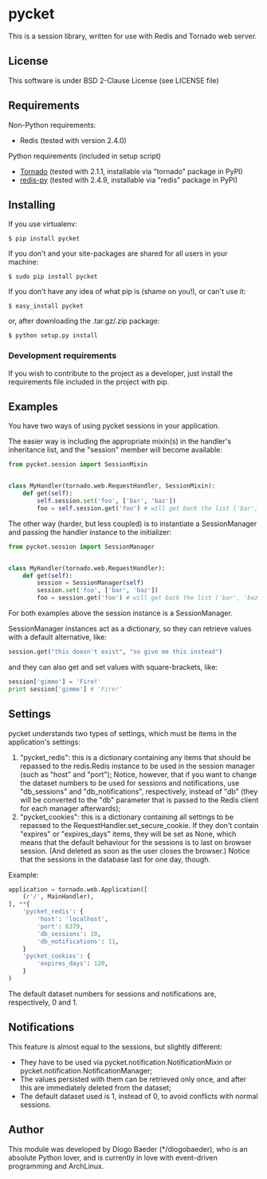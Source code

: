 # pycket
This is a session library, written for use with Redis and Tornado web server.

## License
This software is under BSD 2-Clause License (see LICENSE file)

## Requirements
Non-Python requirements:

* Redis (tested with version 2.4.0)

Python requirements (included in setup script)

* [Tornado](http://pypi.python.org/pypi/tornado) (tested with 2.1.1, installable via "tornado" package in PyPI)
* [redis-py](http://pypi.python.org/pypi/redis/) (tested with 2.4.9, installable via "redis" package in PyPI)

## Installing
If you use virtualenv:

```
$ pip install pycket
```

If you don't and your site-packages are shared for all users in your machine:

```
$ sudo pip install pycket
```

If you don't have any idea of what pip is (shame on you!), or can't use it:

```
$ easy_install pycket
```

or, after downloading the .tar.gz/.zip package:

```
$ python setup.py install
```

### Development requirements
If you wish to contribute to the project as a developer, just install the requirements file included in the project with pip.

## Examples
You have two ways of using pycket sessions in your application.

The easier way is including the appropriate mixin(s) in the handler's inheritance list, and the "session" member will become available:

```python
from pycket.session import SessionMixin


class MyHandler(tornado.web.RequestHandler, SessionMixin):
    def get(self):
        self.session.set('foo', ['bar', 'baz'])
        foo = self.session.get('foo') # will get back the list ['bar', 'baz']
```

The other way (harder, but less coupled) is to instantiate a SessionManager and passing the handler instance to the initializer:

```python
from pycket.session import SessionManager


class MyHandler(tornado.web.RequestHandler):
    def get(self):
        session = SessionManager(self)
        session.set('foo', ['bar', 'baz'])
        foo = session.get('foo') # will get back the list ['bar', 'baz']
```

For both examples above the session instance is a SessionManager.

SessionManager instances act as a dictionary, so they can retrieve values with a default alternative, like:

```python
session.get("this doesn't exist", "so give me this instead")
```

and they can also get and set values with square-brackets, like:

```python
session['gimme'] = 'Fire!'
print session['gimme'] # 'Fire!'
```

## Settings
pycket understands two types of settings, which must be items in the application's settings:

1. "pycket_redis": this is a dictionary containing any items that should be repassed to the redis.Redis instance to be used in the session manager (such as "host" and "port"); Notice, however, that if you want to change the dataset numbers to be used for sessions and notifications, use "db_sessions" and "db_notifications", respectively, instead of "db" (they will be converted to the "db" parameter that is passed to the Redis client for each manager afterwards);
2. "pycket_cookies": this is a dictionary containing all settings to be repassed to the RequestHandler.set_secure_cookie. If they don't contain "expires" or "expires_days" items, they will be set as None, which means that the default behaviour for the sessions is to last on browser session. (And deleted as soon as the user closes the browser.) Notice that the sessions in the database last for one day, though.

Example:

```python
application = tornado.web.Application([
    (r'/', MainHandler),
], **{
    'pycket_redis': {
        'host': 'localhost',
        'port': 6379,
        'db_sessions': 10,
        'db_notifications': 11,
    }
    'pycket_cookies': {
        'expires_days': 120,
    }
)
```

The default dataset numbers for sessions and notifications are, respectively, 0 and 1.

## Notifications
This feature is almost equal to the sessions, but slightly different:

* They have to be used via pycket.notification.NotificationMixin or pycket.notification.NotificationManager;
* The values persisted with them can be retrieved only once, and after this are immediately deleted from the dataset;
* The default dataset used is 1, instead of 0, to avoid conflicts with normal sessions.

## Author
This module was developed by Diogo Baeder (*/diogobaeder), who is an absolute Python lover, and is currently in love with event-driven programming and ArchLinux.